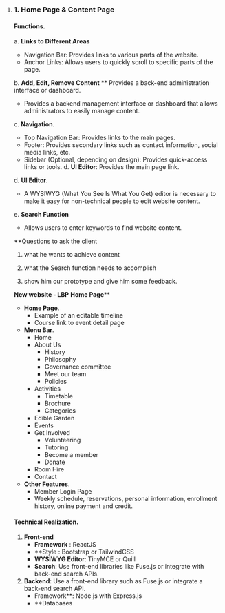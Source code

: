 1. ### 1. **Home Page & Content Page**

   #### Functions.

   a. **Links to Different Areas**

   - Navigation Bar: Provides links to various parts of the website.
   - Anchor Links: Allows users to quickly scroll to specific parts of the page.

   b. **Add, Edit, Remove Content** ** Provides a back-end administration interface or dashboard.

   - Provides a backend management interface or dashboard that allows administrators to easily manage content.

   c. **Navigation**.

   - Top Navigation Bar: Provides links to the main pages.
   - Footer: Provides secondary links such as contact information, social media links, etc.
   - Sidebar (Optional, depending on design): Provides quick-access links or tools. d. **UI Editor**: Provides the main page link.

   d. **UI Editor**.

   - A WYSIWYG (What You See Is What You Get) editor is necessary to make it easy for non-technical people to edit website content.

   e. **Search Function**

   - Allows users to enter keywords to find website content.

   **Questions to ask the client

   1. what he wants to achieve content

   2. what the Search function needs to accomplish

      

   3. show him our prototype and give him some feedback.

   

   

   **New website - LBP** **Home Page****

   - **Home Page**.
     - Example of an editable timeline
     - Course link to event detail page
   - **Menu Bar**.
     - Home
     - About Us
       - History
       - Philosophy
       - Governance committee
       - Meet our team
       - Policies
     - Activities
       - Timetable
       - Brochure
       - Categories
     - Edible Garden
     - Events
     - Get Involved
       - Volunteering
       - Tutoring
       - Become a member
       - Donate
     - Room Hire
     - Contact
   - **Other Features**.
     - Member Login Page
     - Weekly schedule, reservations, personal information, enrollment history, online payment and credit.

   

   

   #### Technical Realization.

   1. **Front-end**
      - **Framework** : ReactJS 
      - **Style : Bootstrap or TailwindCSS
      - **WYSIWYG Editor**: TinyMCE or Quill
      - **Search**: Use front-end libraries like Fuse.js or integrate with back-end search APIs.
   2. **Backend**: Use a front-end library such as Fuse.js or integrate a back-end search API.
      - Framework**: Node.js with Express.js
      - **Databases